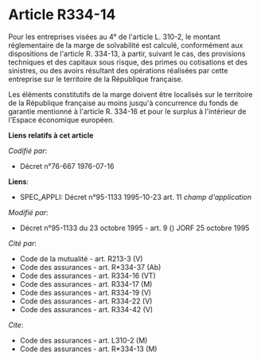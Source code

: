# Article R334-14

Pour les entreprises visées au 4° de l'article L. 310-2, le montant réglementaire de la marge de solvabilité est calculé,
conformément aux dispositions de l'article R. 334-13, à partir, suivant le cas, des provisions techniques et des capitaux
sous risque, des primes ou cotisations et des sinistres, ou des avoirs résultant des opérations réalisées par cette
entreprise sur le territoire de la République française.

Les éléments constitutifs de la marge doivent être localisés sur le territoire de la République française au moins jusqu'à
concurrence du fonds de garantie mentionné à l'article R. 334-16 et pour le surplus à l'intérieur de l'Espace économique
européen.

**Liens relatifs à cet article**

_Codifié par_:

  - Décret n°76-667 1976-07-16

**Liens**:

  - SPEC_APPLI: Décret n°95-1133 1995-10-23 art. 11 *champ d'application*

_Modifié par_:

  - Décret n°95-1133 du 23 octobre 1995 - art. 9 () JORF 25 octobre 1995

_Cité par_:

  - Code de la mutualité - art. R213-3 (V)
  - Code des assurances - art. R*334-37 (Ab)
  - Code des assurances - art. R334-16 (VT)
  - Code des assurances - art. R334-17 (M)
  - Code des assurances - art. R334-19 (V)
  - Code des assurances - art. R334-22 (V)
  - Code des assurances - art. R334-42 (V)

_Cite_:

  - Code des assurances - art. L310-2 (M)
  - Code des assurances - art. R*334-13 (M)

